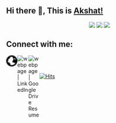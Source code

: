 <head>
<link rel="stylesheet" href="styles.css">
</head>

## Hi there 👋, This is [Akshat!](https://akshattrivedi.surge.sh/)

<div align="center">
  
  <!-- GitHub Stats Card -->
  <img src="https://github-readme-stats.vercel.app/api?username=akshattrivedi&show_icons=true&include_all_commits=true&theme=radical" class="stats" />
  
  <!-- GitHub Top Languages Card -->
  <img src="https://github-readme-stats.vercel.app/api/top-langs/?username=akshattrivedi&layout=compact&theme=radical" class="lang" />

  <!-- Wakatime Stats (Weekly) Card -->
  <img src="https://github-readme-stats.vercel.app/api/wakatime?username=akshattrivedi&theme=radical&layout=compact&custom_title=Wakatime%20Stats%20&v=3" />

</div>



## Connect with me:
[<img align="left" alt="webpage  | Website" width="30px" src="https://raw.githubusercontent.com/iconic/open-iconic/master/svg/globe.svg" />][website]
[<img align="left" alt="webpage  | LinkedIn" width="30px" src="https://cdn.jsdelivr.net/npm/simple-icons@v3/icons/linkedin.svg" />][linkedin]
[<img align="left" alt="webpage  | Google Drive Resume" width="30px" src="https://www.excelr.com/assets/fonts/stroke/SVG/Resume.svg" />][resume]

<br />

[website]: https://akshattrivedi.surge.sh/
[linkedin]: https://www.linkedin.com/in/akshattrivedi7/
[resume]: https://bit.ly/akshattrivediresume-7

<br />

[![Hits](https://hits.seeyoufarm.com/api/count/incr/badge.svg?url=https%3A%2F%2Fgithub.com%2Fakshattrivedi&count_bg=%23212121&title_bg=%239C27B0&icon=garmin.svg&icon_color=%2300C853&title=Profile+Views&edge_flat=false)](https://hits.seeyoufarm.com)

<!--
**akshattrivedi/akshattrivedi** is a ✨ _special_ ✨ repository because its `README.md` (this file) appears on your GitHub profile.

Here are some ideas to get you started:

- 🔭 I’m currently working on ...
- 🌱 I’m currently learning ...
- 👯 I’m looking to collaborate on ...
- 🤔 I’m looking for help with ...
- 💬 Ask me about ...
- 📫 How to reach me: ...
- 😄 Pronouns: ...
- ⚡ Fun fact: ...
-->
